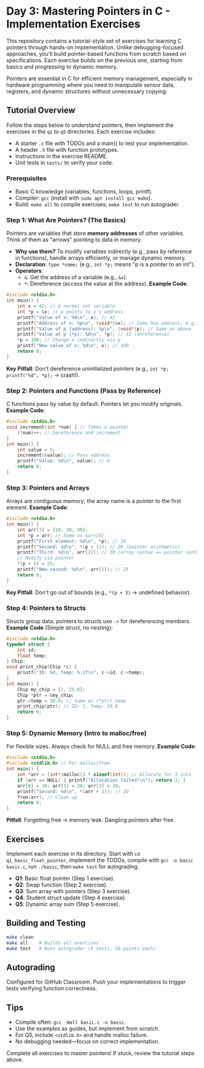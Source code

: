 # Day 3: Mastering Pointers in C - Implementation Exercises

This repository contains a tutorial-style set of exercises for learning C pointers through hands-on implementation. Unlike debugging-focused approaches, you'll build pointer-based functions from scratch based on specifications. Each exercise builds on the previous one, starting from basics and progressing to dynamic memory.

Pointers are essential in C for efficient memory management, especially in hardware programming where you need to manipulate sensor data, registers, and dynamic structures without unnecessary copying.

## Tutorial Overview

Follow the steps below to understand pointers, then implement the exercises in the `q1` to `q5` directories. Each exercise includes:
- A starter `.c` file with TODOs and a main() to test your implementation.
- A header `.h` file with function prototypes.
- Instructions in the exercise README.
- Unit tests in `tests/` to verify your code.

### Prerequisites
- Basic C knowledge (variables, functions, loops, printf).
- Compiler: `gcc` (install with `sudo apt install gcc make`).
- Build: `make all` to compile exercises; `make test` to run autograder.

### Step 1: What Are Pointers? (The Basics)
Pointers are variables that store **memory addresses** of other variables. Think of them as "arrows" pointing to data in memory.
- **Why use them?** To modify variables indirectly (e.g., pass by reference in functions), handle arrays efficiently, or manage dynamic memory.
- **Declaration**: `type *name;` (e.g., `int *p;` means "p is a pointer to an int").
- **Operators**:
  - `&`: Get the address of a variable (e.g., `&x`).
  - `*`: Dereference (access the value at the address).
**Example Code**:
```c
#include <stdio.h>
int main() {
    int x = 42; // A normal int variable
    int *p = &x; // p points to x's address
    printf("Value of x: %d\n", x); // 42
    printf("Address of x: %p\n", (void*)&x); // Some hex address, e.g., 0x7ffd12345678
    printf("Value of p (address): %p\n", (void*)p); // Same as above
    printf("Value at p (*p): %d\n", *p); // 42 (dereference)
    *p = 100; // Change x indirectly via p
    printf("New value of x: %d\n", x); // 100
    return 0;
}
```
**Key Pitfall**: Don't dereference uninitialized pointers (e.g., `int *p; printf("%d", *p);` → crash!).

### Step 2: Pointers and Functions (Pass by Reference)
C functions pass by value by default. Pointers let you modify originals.
**Example Code**:
```c
#include <stdio.h>
void increment(int *num) { // Takes a pointer
    (*num)++; // Dereference and increment
}
int main() {
    int value = 5;
    increment(&value); // Pass address
    printf("Value: %d\n", value); // 6
    return 0;
}
```

### Step 3: Pointers and Arrays
Arrays are contiguous memory; the array name is a pointer to the first element.
**Example Code**:
```c
#include <stdio.h>
int main() {
    int arr[3] = {10, 20, 30};
    int *p = arr; // Same as &arr[0]
    printf("First element: %d\n", *p); // 10
    printf("Second: %d\n", *(p + 1)); // 20 (pointer arithmetic)
    printf("Third: %d\n", arr[2]); // 30 (array syntax == pointer syntax)
    // Modify via pointer
    *(p + 1) = 25;
    printf("New second: %d\n", arr[1]); // 25
    return 0;
}
```
**Key Pitfall**: Don't go out of bounds (e.g., `*(p + 3)` → undefined behavior).

### Step 4: Pointers to Structs
Structs group data; pointers to structs use `->` for dereferencing members.
**Example Code** (Simple struct, no nesting):
```c
#include <stdio.h>
typedef struct {
    int id;
    float temp;
} Chip;
void print_chip(Chip *c) {
    printf("ID: %d, Temp: %.1f\n", c->id, c->temp);
}
int main() {
    Chip my_chip = {1, 25.0};
    Chip *ptr = &my_chip;
    ptr->temp = 30.0; // Same as (*ptr).temp
    print_chip(ptr); // ID: 1, Temp: 30.0
    return 0;
}
```

### Step 5: Dynamic Memory (Intro to malloc/free)
For flexible sizes. Always check for NULL and free memory.
**Example Code**:
```c
#include <stdio.h>
#include <stdlib.h> // For malloc/free
int main() {
    int *arr = (int*)malloc(3 * sizeof(int)); // Allocate for 3 ints
    if (arr == NULL) { printf("Allocation failed!\n"); return 1; }
    arr[0] = 10; arr[1] = 20; arr[2] = 30;
    printf("Second: %d\n", *(arr + 1)); // 20
    free(arr); // Clean up
    return 0;
}
```
**Pitfall**: Forgetting free → memory leak. Dangling pointers after free.

## Exercises
Implement each exercise in its directory. Start with `cd q1_basic_float_pointer`, implement the TODOs, compile with `gcc -o basic basic.c`, run `./basic`, then `make test` for autograding.

- **Q1**: Basic float pointer (Step 1 exercise).
- **Q2**: Swap function (Step 2 exercise).
- **Q3**: Sum array with pointers (Step 3 exercise).
- **Q4**: Student struct update (Step 4 exercise).
- **Q5**: Dynamic array sum (Step 5 exercise).

## Building and Testing
```bash
make clean
make all    # Builds all exercises
make test   # Runs autograder (5 tests, 20 points each)
```

## Autograding
Configured for GitHub Classroom. Push your implementations to trigger tests verifying function correctness.

## Tips
- Compile often: `gcc -Wall basic.c -o basic`.
- Use the examples as guides, but implement from scratch.
- For Q5, include `<stdlib.h>` and handle malloc failure.
- No debugging needed—focus on correct implementation.

Complete all exercises to master pointers! If stuck, review the tutorial steps above.

